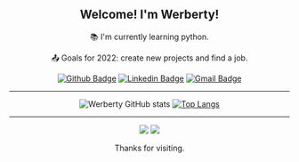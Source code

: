 <!--
**Werberty/Werberty** is a ✨ _special_ ✨ repository because its `README.md` (this file) appears on your GitHub profile.

Here are some ideas to get you started:

- 🔭 I’m currently working on ...
- 🌱 I’m currently learning ...
- 👯 I’m looking to collaborate on ...
- 🤔 I’m looking for help with ...
- 💬 Ask me about ...
- 📫 How to reach me: ...
- 😄 Pronouns: ...
- ⚡ Fun fact: ...
-->
<div align="center">

## Welcome! I'm Werberty!

:books: I'm currently learning python.

:outbox_tray: Goals for 2022: create new projects and find a job.

[![Github Badge](https://img.shields.io/badge/-Github-000?style=for-the-badge&logo=Github&logoColor=white&link=https://github.com/Werberty)](https://github.com/Werberty)   [![Linkedin Badge](https://img.shields.io/badge/-LinkedIn-blue?style=for-the-badge&logo=Linkedin&logoColor=white&link=https://www.linkedin.com/in/werberty-alexandre-b8aa0a230/)](https://www.linkedin.com/in/werberty-alexandre-b8aa0a230/) [![Gmail Badge](https://img.shields.io/badge/Gmail-D14836?style=for-the-badge&logo=gmail&logoColor=white)](https://criarmeulink.com.br/u/1651153743)

----------------------------------------------------------------------------------

![Werberty GitHub stats](https://github-readme-stats.vercel.app/api?username=Werberty&show_icons=true&theme=outrun) [![Top Langs](https://github-readme-stats.vercel.app/api/top-langs/?username=Werberty&layout=compact&theme=outrun)](https://github.com/Werberty/github-readme-stats)

----------------------------------------------------------------------------------

[![](https://img.shields.io/badge/Python-14354C?style=for-the-badge&logo=python&logoColor=white)](https://www.python.org/) [![](https://img.shields.io/badge/Django-092E20?style=for-the-badge&logo=django&logoColor=white)](https://www.djangoproject.com/)

Thanks for visiting.

